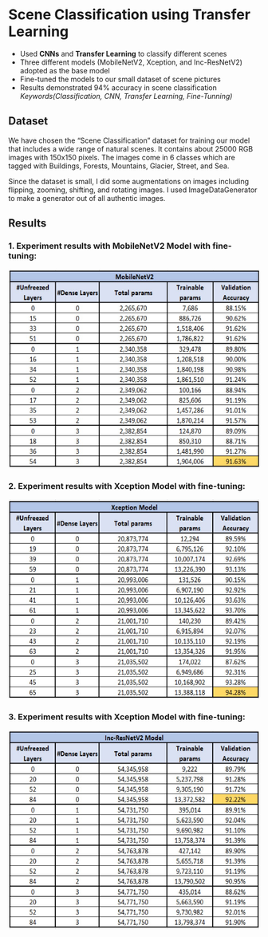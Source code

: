 # Scene Classification using Transfer Learning
* Used **CNNs** and **Transfer Learning** to classify different scenes
* Three different models (MobileNetV2, Xception, and Inc-ResNetV2) adopted as the base model
* Fine-tuned the models to our small dataset of scene pictures
* Results demonstrated 94% accuracy in scene classification
<br>_Keywords(Classification, CNN, Transfer Learning, Fine-Tunning)_

## Dataset
We have chosen the “Scene Classification” dataset for training our model that includes a wide range of natural scenes. It contains about 25000 RGB images with 150x150 pixels. The images come in 6 classes which are tagged with Buildings, Forests, Mountains, Glacier, Street, and Sea.

Since the dataset is small, I did some augmentations on images including flipping, zooming, shifting, and rotating images. I used ImageDataGenerator to make a generator out of all authentic images.

## Results
### 1. Experiment results with MobileNetV2 Model with fine-tuning:
<img src="https://github.com/saeidesm/scene-classification-transfer-learning/blob/main/results-img/MobileNetV2.jpg" width="600" height="400" />

### 2. Experiment results with Xception Model with fine-tuning:
<img src="https://github.com/saeidesm/scene-classification-transfer-learning/blob/main/results-img/Xception.jpg" width="600" height="400" />

### 3. Experiment results with Xception Model with fine-tuning:
<img src="https://github.com/saeidesm/scene-classification-transfer-learning/blob/main/results-img/Inc-ResNetV2.jpg" width="600" height="400" />
